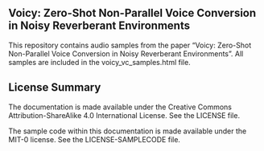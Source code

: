## Voicy: Zero-Shot Non-Parallel Voice Conversion in Noisy Reverberant Environments

This repository contains audio samples from the paper “Voicy: Zero-Shot Non-Parallel Voice Conversion in Noisy Reverberant Environments”. All samples are included in the voicy_vc_samples.html file.

## License Summary

The documentation is made available under the Creative Commons Attribution-ShareAlike 4.0 International License. See the LICENSE file.

The sample code within this documentation is made available under the MIT-0 license. See the LICENSE-SAMPLECODE file.
